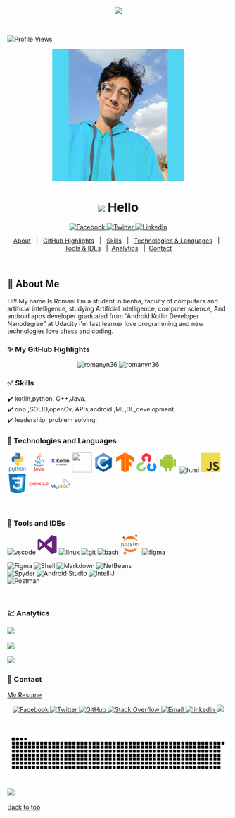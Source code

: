
<p align="center">
  <img src="https://capsule-render.vercel.app/api?type=waving&color=gradient&height=100&section=header"/>
</p>

<br>

![Profile Views](https://komarev.com/ghpvc/?username=romanyn36&color=blue)



<div align="center" id="top"> 
<img src="/images/me.jpg" alt="Romani" width="300" height="300" />
</div>

<h1 align="center"><img src="https://emojis.slackmojis.com/emojis/images/1531849430/4246/blob-sunglasses.gif?1531849430" width="30"/> Hello</h1>

<!-- links -->
<p align="center">
 <a href="https://www.facebook.com/romanyn3/" target="_blank">
  <img src="https://img.shields.io/badge/-RomaniNasser -1877F2?style=flat&logo=facebook&logoColor=white" alt="Facebook" />
</a>

<a href="https://twitter.com/romanyn36" target="_blank">
  <img src="https://img.shields.io/badge/-@romanyn36-1DA1F2?style=flat&logo=twitter&logoColor=white" alt="Twitter" />
</a>

<a href="https://www.linkedin.com/in/romanyn36" target="_blank">
  <img src="https://img.shields.io/badge/-@romanyn36-0077B5?style=flat&logo=linkedin&logoColor=white" alt="LinkedIn" />
</a>

</p>





<!-- page conants -->

<p align="center">
  <a href="#dart-about-me">About</a> &#xa0; | &#xa0; 
  <a href="#sparkles-my-github-highlights">GitHub Highlights</a> &#xa0; | &#xa0;
  <a href="#white_check_mark-skills">Skills</a> &#xa0; | &#xa0;
  <a href="#rocket-technologies-and-languages">Technologies & Languages</a> &#xa0; | &#xa0;
  <a href="#rocket-tools-and-ides">Tools & IDEs</a> &#xa0; | &#xa0;<a href="#chart-analytics">Analytics</a> &#xa0; | &#xa0;<a href="#email-contact">Contact</a>
</p>

<br>


## :dart: About Me 
<p>
Hi!! My name Is Romani
I’m a student in benha, faculty of computers and artificial intelligence, studying Artificial intelligence, computer science,
And android apps developer graduated from “Android Kotlin Developer Nanodegree” at Udacity 
i'm fast learner love programming and new technologies 
love chess and coding.
</p>


### :sparkles: My GitHub Highlights

<p align="center">
	<img src=http://github-profile-summary-cards.vercel.app/api/cards/stats?username=romanyn36&theme=buefy alt=romanyn36 />

  <img src="https://github-readme-stats.vercel.app/api/top-langs?username=romanyn36&show_icons=true&locale=en&layout=compact&theme=buefy" alt="romanyn36" />
</p>


### :white_check_mark: Skills 

:heavy_check_mark: kotlin,python, C++,Java.\
:heavy_check_mark: oop ,SOLID,openCv, APIs,android ,ML,DL,development.\
:heavy_check_mark:  leadership, problem solving.




### :rocket: Technologies and Languages 
<p align="left">

<img src="https://raw.githubusercontent.com/devicons/devicon/master/icons/python/python-original-wordmark.svg" alt="python" width="45" height="45" />

<img src="https://raw.githubusercontent.com/devicons/devicon/master/icons/java/java-original-wordmark.svg" alt="java" width="45" height="45" />

<img src="https://raw.githubusercontent.com/devicons/devicon/master/icons/kotlin/kotlin-original-wordmark.svg" alt="kotlin" width="45" height="45" />

<img src="https://cdn.jsdelivr.net/gh/devicons/devicon/icons/cplusplus/cplusplus-original.svg" width="45" height="45"/>

<img src="https://raw.githubusercontent.com/devicons/devicon/master/icons/c/c-original.svg" alt="C" width="45" height="45" />

<img src="https://raw.githubusercontent.com/devicons/devicon/master/icons/tensorflow/tensorflow-original.svg" alt="TensorFlow" width="45" height="45" />

<img src="https://raw.githubusercontent.com/devicons/devicon/master/icons/opencv/opencv-original.svg" alt="OpenCV" width="45" height="45" />

<img src="https://raw.githubusercontent.com/devicons/devicon/master/icons/android/android-original.svg" alt="Android" width="45" height="45" />


<img src="https://cdn.jsdelivr.net/gh/devicons/devicon/icons/html5/html5-original.svg" alt="html" width="45" height="45"/>

<img src="https://raw.githubusercontent.com/devicons/devicon/master/icons/javascript/javascript-original.svg" alt="javascript" width="45" height="45" />
<img src="https://raw.githubusercontent.com/devicons/devicon/master/icons/css3/css3-original.svg" alt="CSS" width="45" height="45" />


<img src="https://raw.githubusercontent.com/devicons/devicon/master/icons/oracle/oracle-original.svg" alt="Oracle Database" width="45" height="45" />

<img src="https://raw.githubusercontent.com/devicons/devicon/master/icons/mysql/mysql-original-wordmark.svg" alt="mysql" width="45" height="45" />
   

&nbsp;


### :rocket: Tools and IDEs
<p align="left">
<img src="https://cdn.jsdelivr.net/gh/devicons/devicon/icons/vscode/vscode-original.svg" alt="vscode" width="45" height="45"/>

<img src="https://raw.githubusercontent.com/devicons/devicon/master/icons/visualstudio/visualstudio-plain.svg" alt="Visual Studio 2022" width="45" height="45" />

<img src="https://cdn.jsdelivr.net/gh/devicons/devicon/icons/linux/linux-original.svg" alt="linux" width="45" height="45"/>     

<img src="https://cdn.jsdelivr.net/gh/devicons/devicon/icons/git/git-original.svg" alt="git" width="45" height="45"/>

<img src="https://cdn.jsdelivr.net/gh/devicons/devicon/icons/bash/bash-original.svg" alt="bash" width="45" height="45"/>

<img src="https://raw.githubusercontent.com/devicons/devicon/master/icons/jupyter/jupyter-original-wordmark.svg" alt="Jupyter" width="45" height="45" />

<img src="https://cdn.jsdelivr.net/gh/devicons/devicon/icons/figma/figma-original.svg" alt="figma" width="45" height="45"/>   
</p>

![Figma][figmlink] ![Shell][selllink] ![Markdown][markdownlink] ![NetBeans][netbeanslink]<br />
![Spyder][spyderlink] ![Android Studio][androidstudio] ![IntelliJ][def] 
<br />
![Postman][postmanlink] 


<!-- ![Visual Studio Code](https://img.shields.io/badge/-Visual%20Studio%20Code-05122A?style=flat&logo=visual-studio-code&logoColor=007ACC) -->
 <!-- ![Visual Studio 2022](https://img.shields.io/badge/-Visual%20Studio%202022-5C2D91?style=flat&logo=visual-studio&logoColor=white) -->

 &nbsp;




 ### :chart: Analytics
 <!-- theme=algolia 
 theme=buefy
 -->


![](https://github-readme-stats.vercel.app/api?username=romanyn36&include_all_commits=true&hide=contribs&count_private=true)

 <p align="left">
  <img height="180em" src="https://github-readme-streak-stats.herokuapp.com/?user=romanyn36&theme=buefy" />
</p>  
 
 ![](http://github-profile-summary-cards.vercel.app/api/cards/profile-details?username=romanyn36&theme=buefy)
 




<!-- ## 📊 Leetcode Stats
![LeetCode Stats](https://leetcard.jacoblin.cool/romanyn36?theme=light&font=Marvel)
 -->



### :email: Contact ##
 <a href="https://github.com/romanyn36/Cv/blob/main/Romani-Nasrat-Resume-SW.pdf" target="_blank">My Resume </a>

<p align="center">
 <a href="https://www.facebook.com/romanyn3/" target="_blank">
  <img src="https://img.shields.io/badge/-Romani-1877F2?style=flat&logo=facebook&logoColor=white" alt="Facebook" />
</a>

<a href="https://twitter.com/romanyn36" target="_blank">
  <img src="https://img.shields.io/badge/-@romanyn36-1DA1F2?style=flat&logo=twitter&logoColor=white" alt="Twitter" />
</a>



<!-- <a href="https://www.linkedin.com/in/romanyn36" target="_blank">
  <img src="https://img.shields.io/badge/-@romanyn36-0077B5?style=flat&logo=linkedin&logoColor=white" alt="LinkedIn" />
</a> -->

<a href="https://github.com/romanyn36" target="_blank">
  <img src="https://img.shields.io/badge/-@romanyn36-181717?style=flat&logo=github&logoColor=white" alt="GitHub" />
</a>


<a href="https://stackoverflow.com/users/17348975/romani" target="_blank">
  <img src="https://img.shields.io/badge/-Stack%20Overflow-FE7A16?style=flat&logo=stackoverflow&logoColor=white" alt="Stack Overflow" />
</a>

<a href="mailto:romanyyy36dr99@gmail.com" target="_blank">
  <img src="https://img.shields.io/badge/-Email-D14836?style=flat&logo=mail.ru&logoColor=white" alt="Email" />
</a>

<a href="https://www.linkedin.com/in/romanyn36/" target="_blank">
    <img src="https://img.shields.io/badge/Connect-Romani-blue.svg?style=flat&logo=linkedin" alt="linkedin"/>
</a>


<a href="https://dev.to/romanyn36" target="_blank" style="display: inline-block;">
    <img src="https://img.shields.io/badge/DEV.to-Follow-black.svg?style=flat&logo=dev.to&logoColor=white" />
</a>

<!-- <a href="https://www.buymeacoffee.com/romanyn36" target="_blank" style="display: inline-block;">
    <img src="https://img.shields.io/badge/Donate-Buy%20Me%20A%20Coffee-orange.svg?style=flat-square&logo=buymeacoffee" align="center"/>
  </a> -->
  

</p>

&#xa0;

![snake animation](https://raw.githubusercontent.com/romanyn36/romanyn36/output/github-contribution-grid-snake.svg)

<p align="left">
  <img src="https://capsule-render.vercel.app/api?type=waving&color=gradient&height=100&section=footer"/>
</p>

<a href="#top">Back to top</a>


[netbeanslink]: https://img.shields.io/badge/-NetBeans-1B6AC6?style=flat&logo=apache-netbeans-ide&logoColor=white
[def]: https://img.shields.io/badge/-IntelliJ-05122A?style=flat&logo=jetbrains
[figmlink]: https://img.shields.io/badge/-Figma-F24E1E?style=flat&logo=figma&logoColor=white
[selllink]: https://img.shields.io/badge/Shell-05122A?style=flat&logo=gnu-bash&logoColor=white
[markdownlink]: https://img.shields.io/badge/-Markdown-05122A?style=flat&logo=markdown
[spyderlink]: https://img.shields.io/badge/-Spyder-FF0000?style=flat&logo=spyder-ide&logoColor=white
[postmanlink]: https://img.shields.io/badge/-Postman-05122A?style=flat&logo=postman
[androidstudio]: https://img.shields.io/badge/-Android%20Studio-3DDC84?style=flat&logo=android-studio&logoColor=white